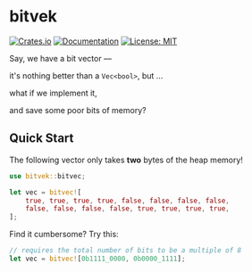 # bitvek

[![Crates.io](https://img.shields.io/crates/v/bitvek.svg)](https://crates.io/crates/bitvek)
[![Documentation](https://docs.rs/bitvek/badge.svg)](https://docs.rs/bitvek)
[![License: MIT](https://img.shields.io/badge/License-MIT-blue.svg)](https://opensource.org/licenses/MIT)

Say, we have a bit vector —

it's nothing better than a `Vec<bool>`, but …

what if we implement it,

and save some poor bits of memory?

## Quick Start

The following vector only takes **two** bytes of the heap memory!

```rust
use bitvek::bitvec;

let vec = bitvec![
    true, true, true, true, false, false, false, false,
    false, false, false, false, true, true, true, true,
];
```
Find it cumbersome? Try this:

```rust
// requires the total number of bits to be a multiple of 8
let vec = bitvec![0b1111_0000, 0b0000_1111];
```
